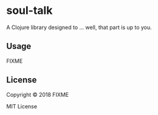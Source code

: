 # soul-talk

A Clojure library designed to ... well, that part is up to you.

## Usage

FIXME

## License

Copyright © 2018 FIXME

MIT License
